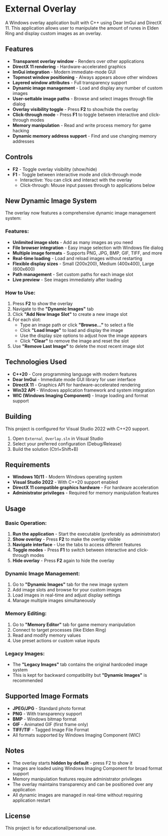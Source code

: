 # External Overlay

A Windows overlay application built with C++ using Dear ImGui and DirectX 11.
This application allows user to manipulate the amount of runes in Elden Ring and display custom images as an overlay.

## Features

- **Transparent overlay window** - Renders over other applications
- **DirectX 11 rendering** - Hardware-accelerated graphics
- **ImGui integration** - Modern immediate-mode GUI
- **Topmost window positioning** - Always appears above other windows
- **Layered window attributes** - Full transparency support
- **Dynamic image management** - Load and display any number of custom images
- **User-settable image paths** - Browse and select images through file dialog
- **Overlay visibility toggle** - Press **F2** to show/hide the overlay
- **Click-through mode** - Press **F1** to toggle between interactive and click-through modes
- **Memory manipulation** - Read and write process memory for game hacking
- **Dynamic memory address support** - Find and use changing memory addresses

## Controls

- **F2** - Toggle overlay visibility (show/hide)
- **F1** - Toggle between interactive mode and click-through mode
  - Interactive: You can click and interact with the overlay
  - Click-through: Mouse input passes through to applications below

## New Dynamic Image System

The overlay now features a comprehensive dynamic image management system:

### Features:
- **Unlimited image slots** - Add as many images as you need
- **File browser integration** - Easy image selection with Windows file dialog
- **Multiple image formats** - Supports PNG, JPG, BMP, GIF, TIFF, and more
- **Real-time loading** - Load and reload images without restarting
- **Flexible display sizes** - Small (200x200), Medium (400x400), Large (600x600)
- **Path management** - Set custom paths for each image slot
- **Live preview** - See images immediately after loading

### How to Use:
1. Press **F2** to show the overlay
2. Navigate to the **"Dynamic Images"** tab
3. Click **"Add New Image Slot"** to create a new image slot
4. For each slot:
   - Type an image path or click **"Browse..."** to select a file
   - Click **"Load Image"** to load and display the image
   - Use the display size options to adjust how the image appears
   - Click **"Clear"** to remove the image and reset the slot
5. Use **"Remove Last Image"** to delete the most recent image slot

## Technologies Used

- **C++20** - Core programming language with modern features
- **Dear ImGui** - Immediate mode GUI library for user interface
- **DirectX 11** - Graphics API for hardware-accelerated rendering
- **Win32 API** - Windows application framework and system integration
- **WIC (Windows Imaging Component)** - Image loading and format support

## Building

This project is configured for Visual Studio 2022 with C++20 support.

1. Open `External_Overlay.sln` in Visual Studio
2. Select your preferred configuration (Debug/Release)
3. Build the solution (Ctrl+Shift+B)

## Requirements

- **Windows 10/11** - Modern Windows operating system
- **Visual Studio 2022** - With C++20 support enabled
- **DirectX 11 compatible graphics hardware** - For hardware acceleration
- **Administrator privileges** - Required for memory manipulation features

## Usage

### Basic Operation:
1. **Run the application** - Start the executable (preferably as administrator)
2. **Show overlay** - Press **F2** to make the overlay visible
3. **Navigate interface** - Use the tabs to access different features
4. **Toggle modes** - Press **F1** to switch between interactive and click-through modes
5. **Hide overlay** - Press **F2** again to hide the overlay

### Dynamic Image Management:
1. Go to **"Dynamic Images"** tab for the new image system
2. Add image slots and browse for your custom images
3. Load images in real-time and adjust display settings
4. Manage multiple images simultaneously

### Memory Editing:
1. Go to **"Memory Editor"** tab for game memory manipulation
2. Connect to target processes (like Elden Ring)
3. Read and modify memory values
4. Use preset actions or custom value inputs

### Legacy Images:
- The **"Legacy Images"** tab contains the original hardcoded image system
- This is kept for backward compatibility but **"Dynamic Images"** is recommended

## Supported Image Formats

- **JPEG/JPG** - Standard photo format
- **PNG** - With transparency support  
- **BMP** - Windows bitmap format
- **GIF** - Animated GIF (first frame only)
- **TIFF/TIF** - Tagged Image File Format
- All formats supported by Windows Imaging Component (WIC)

## Notes

- The overlay starts **hidden by default** - press F2 to show it
- Images are loaded using Windows Imaging Component for broad format support
- Memory manipulation features require administrator privileges
- The overlay maintains transparency and can be positioned over any application
- All dynamic images are managed in real-time without requiring application restart

## License

This project is for educational/personal use.
